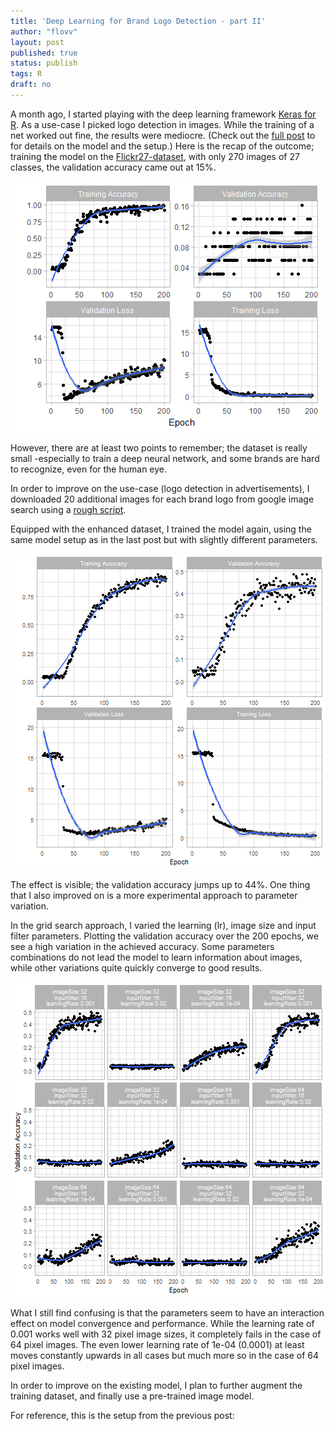 ```yaml
---
title: 'Deep Learning for Brand Logo Detection - part II'
author: "flovv"
layout: post
published: true
status: publish
tags: R
draft: no
---
```

 

 
 
A month ago, I started playing with the deep learning framework [Keras for R](https://rstudio.github.io/keras/). As a use-case I picked logo detection in images. While the training of a net worked out fine, the results were mediocre.
(Check out the [full post](http://flovv.github.io/Logo_detection_deep_learning/) to for details on the model and the setup.)
Here is the recap of the outcome; training the model on the  [Flickr27-dataset](http://image.ntua.gr/iva/datasets/flickr_logos), with only 270 images of 27 classes, the validation accuracy came out at 15%.
 

![plot last session](/figures/post21/TrainingHistory.png)

 
However, there are at least two points to remember; the dataset is really small -especially to train a deep neural network, and some brands are hard to recognize, even for the human eye. 
 
In order to improve on the use-case (logo detection in advertisements), I downloaded 20 additional images for each brand logo from google image search using a [rough script](http://flovv.github.io/scrape_images_google/).
 
Equipped with the enhanced dataset, I trained the model again, using the same model setup as in the last post but with slightly different parameters.
 
 
![plot of chunk unnamed-chunk-8](/figures/post22/unnamed-chunk-8-1.png)
 
The effect is visible; the validation accuracy jumps up to 44%.
One thing that I also improved on is a more experimental approach to parameter variation.
 
In the grid search approach, I varied the learning (lr), image size and input filter parameters.
Plotting the validation accuracy over the 200 epochs, we see a high variation in the achieved accuracy. Some parameters combinations do not lead the model to learn information about images, while other variations quite quickly converge to good results.
 

![plot of chunk unnamed-chunk-9](/figures/post22/unnamed-chunk-9-1.png)
 
What I still find confusing is that the parameters seem to have an interaction effect on model convergence and performance.
While the learning rate of 0.001 works well with 32 pixel image sizes, it completely fails in the case of 64 pixel images. The even lower learning rate of 1e-04 (0.0001) at least moves constantly upwards in all cases but much more so in the case of 64 pixel images.
 
In order to improve on the existing model, I plan to further augment the training dataset, and finally use a pre-trained image model.
 
For reference, this is the setup from the previous post:
 
<script src="https://gist.github.com/flovv/3d992cc06d2ab20c4b02e9ea8f8e8892.js"></script>
 
 
 
